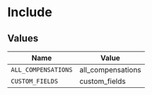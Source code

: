 # Include


## Values

| Name                | Value               |
| ------------------- | ------------------- |
| `ALL_COMPENSATIONS` | all_compensations   |
| `CUSTOM_FIELDS`     | custom_fields       |